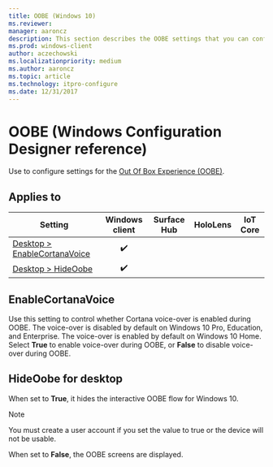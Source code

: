 ```yaml
---
title: OOBE (Windows 10)
ms.reviewer: 
manager: aaroncz
description: This section describes the OOBE settings that you can configure in provisioning packages for Windows 10 using Windows Configuration Designer.
ms.prod: windows-client
author: aczechowski
ms.localizationpriority: medium
ms.author: aaroncz
ms.topic: article
ms.technology: itpro-configure
ms.date: 12/31/2017
---
```


# OOBE (Windows Configuration Designer reference)

Use to configure settings for the [Out Of Box Experience (OOBE)](/windows-hardware/customize/desktop/customize-oobe).

## Applies to

| Setting   | Windows client | Surface Hub | HoloLens | IoT Core |
| --- | :---: | :---: | :---: | :---: | 
| [Desktop > EnableCortanaVoice](#enablecortanavoice) | ✔️  |  |  |  |
| [Desktop > HideOobe](#hideoobe-for-desktop) | ✔️  |  |  |  |

## EnableCortanaVoice

Use this setting to control whether Cortana voice-over is enabled during OOBE. The voice-over is disabled by default on Windows 10 Pro, Education, and Enterprise. The voice-over is enabled by default on Windows 10 Home. Select **True** to enable voice-over during OOBE, or **False** to disable voice-over during OOBE.

## HideOobe for desktop

When set to **True**, it hides the interactive OOBE flow for Windows 10.

> [!NOTE]
> You must create a user account if you set the value to true or the device will not be usable.

When set to **False**, the OOBE screens are displayed.

